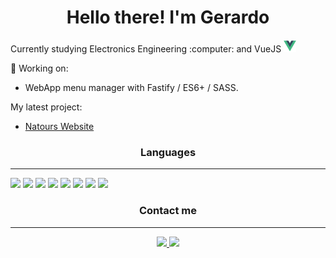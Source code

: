 <h1 align="center">Hello there! I'm Gerardo</h1>


<p>Currently studying Electronics Engineering :computer: and VueJS <img src="https://raw.githubusercontent.com/devicons/devicon/master/icons/vuejs/vuejs-original.svg" alt="VUEJS" width="20" height="20" /></p>


👷 Working on: 
  - WebApp menu manager with Fastify / ES6+ / SASS.


My latest project:
  - [Natours Website](https://natours-gerard.cyclic.app)

<h3 align="center"> Languages </h3>

___
<p>
<img src="https://img.shields.io/badge/JavaScript-323330?style=for-the-badge&logo=javascript&logoColor=F7DF1E" />
<img src="https://img.shields.io/badge/Vue-20232A?style=for-the-badge&logo=vuedotjs&logoColor=4FC08D" />
<img src="https://img.shields.io/badge/React-20232A?style=for-the-badge&logo=react&logoColor=61DAFB">
<img src="https://img.shields.io/badge/Node.js-339933?style=for-the-badge&logo=nodedotjs&logoColor=white" />
<img src="https://img.shields.io/badge/Express.js-000000?style=for-the-badge&logo=express&logoColor=white" />
<img src="https://img.shields.io/badge/MongoDB-4EA94B?style=for-the-badge&logo=mongodb&logoColor=white" />
<img src="https://img.shields.io/badge/HTML5-E34F26?style=for-the-badge&logo=html5&logoColor=white" />
<img src="https://img.shields.io/badge/CSS3-1572B6?style=for-the-badge&logo=css3&logoColor=white" />
</p>

<h3 align="center"> Contact me </h3>

___

<div align="center">
  <p>
    <a href="https://www.linkedin.com/in/gerardogalicia/">
    <img src="https://img.shields.io/badge/LinkedIn-0077B5?style=for-the-badge&logo=linkedin&logoColor=white">
    </a>
    <a href="mailto: gerardodgalicia@gmail.com">
    <img src="https://img.shields.io/badge/Gmail-D14836?style=for-the-badge&logo=gmail&logoColor=white&link=mailto:gerardodgalicia@gmail.com">
    </a>
  </p>
</div>

<!--
Github stats
<p>&nbsp;<img align="center" src="https://github-readme-stats.vercel.app/api?username=gerardgal&show_icons=true&locale=en" alt="gerardgal" /></p>
-->
